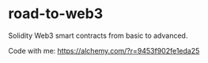 # road-to-web3

Solidity Web3 smart contracts from basic to advanced.

Code with me: https://alchemy.com/?r=9453f902fe1eda25
